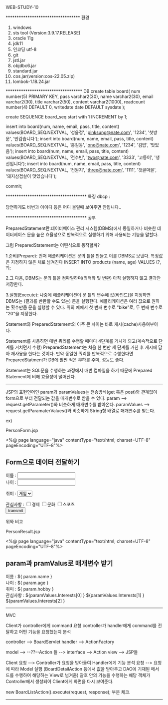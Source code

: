 WEB-STUDY-10

********************************** 환경
1. windows
2. sts tool (Version:3.9.17.RELEASE)
3. oracle 11g
4. jdk11
5. 인코딩 utf-8
6. git
7. jstl.jar
8. objdbc6.jar
9. standard.jar
10. cos.jar(version:cos-22.05.zip)
11. lombok-1.18.24.jar


*********************************** DB
create table board(
    num number(5) PRIMARY KEY,
    pass varchar2(30),
    name varchar2(30),
    email varchar2(30),
    title varchar2(50),
    content varchar2(1000),
    readcount number(4) DEFAULT 0,
    writedate date DEFAULT sysdate
);

create SEQUENCE board_seq start with 1 INCREMENT by 1;

insert into board(num, name, email, pass, title, content) 
values(BOARD_SEQ.NEXTVAL, '성윤정', 'pinksung@nate.com', '1234', '첫방문', '반갑습니다');
insert into board(num, name, email, pass, title, content) 
values(BOARD_SEQ.NEXTVAL, '홍길동', 'one@nate.com', '1234', '김밥', '맛있음');
insert into board(num, name, email, pass, title, content) 
values(BOARD_SEQ.NEXTVAL, '전수빈', 'two@nate.com', '3333', '고등어', '생선입니다');
insert into board(num, name, email, pass, title, content) 
values(BOARD_SEQ.NEXTVAL, '전원지', 'three@nate.com', '1111', '갯골마을', '돼지삼겹살이 맛있습니다');

commit;

************************************* 특징
dbcp : <Resource auth="Container"
			driverClassName="oracle.jdbc.OracleDriver" maxIdle="10"
			maxTotal="20" maxWaitMillis="-1" name="jdbc/myoracle"
			password="tiger" type="javax.sql.DataSource"
			url="jdbc:oracle:thin:@127.0.0.1:1521:xe" username="scott" />
		</Context>

당연하게도 비번과 아이디 등은 어디 올릴때 보여주면 안됩니다..





************************************* 공부

PreparedStatement란:데이터베이스 관리 시스템(DBMS)에서 동일하거나 비슷한 데이터베이스 문을 높은 효율성으로 반복적으로 실행하기 위해 사용되는 기능을 말할다.

그럼 PreparedStatement는 어떤식으로 동작할까?

1.준비(Prepare): 먼저 애플리케이션은 문의 틀을 만들고 이를 DBMS로 보낸다. 특정값은 지정하지 않은 채로 남겨진다 
INSERT INTO products (name, age) VALUES (?, ?);
 
2.그 다음, DBMS는 문의 틀을 컴파일하며(최적화 및 변환) 아직 실행하지 않고 결과만 저장한다.

3.실행(Execute): 나중에 애플리케이션이 문 틀의 변수에 값(바인드)을 지정하면 DBMS는 (결과를 반환할 수도 있는) 문을 실행한다. 애플리케이션은 여러 값으로 원하는 횟수만큼 문을 실행할 수 있다. 위의 예에서 첫 번째 변수로 "bike"로, 두 번째 변수로 "20"을 지정한다.

Statement와 PreparedStatement의 아주 큰 차이는 바로 캐시(cache)사용여부이다. 

Statement를 사용하면 매번 쿼리를 수행할 때마다 4단계를 거치게 되고(계속적으로 단계를 거치면서 수행)
PreparedStatement는 처음 한 번만 세 단계를 거친 후 캐시에 담아 재사용을 한다는 것이다. 만약 동일한 
쿼리를 반복적으로 수행한다면 PreparedStatment가 DB에 훨씬 적은 부하를 주며, 성능도 좋다.

Statement는 SQL문을 수행하는 과정에서 매번 컴파일을 하기 때문에 Prepared Statement에 비해 효율성이 떨어진다.


*************************************************

JSP의 표현언어인 param과 paramValues는 전송방식(get 혹은 post)와 관계없이 form으로 부터 전달되는 값을 매개변수로 받을 수 있다.
param --> request.getParameter()와 비슷하게 매개변수를 받아온다.
paramValues --> request.getParamaterValues()와 비슷하게 String형 배열로 매개변수를 받는다.

ex)

PersonForm.jsp

<%@ page language="java" contentType="text/html; charset=UTF-8"
    pageEncoding="UTF-8"%>
<!DOCTYPE html>
<html>
<head>
<meta charset="UTF-8">
<title>ParaForm.jsp</title>
</head>
<body>
	<h2>Form으로 데이터 전달하기</h2>
	<form name="person" method="post" action="PersonResult.jsp">
	이름 : <input type="text" name="name" /><br />
	나이 : <input type="number" name="age" /><br />
		
		
   취미 :
	<select name="hobby">
		<option value="Game">게임</option>
		<option value="Cokking">요리</option>
		<option value="Reading">독서</option>
	</select><br />
		
   관심사항 :
	<input type="checkbox" name="Interests" value="politics" />경제
	<input type="checkbox" name="Interests" value="culture" />문화
	<input type="checkbox" name="Interests" value="sports" />스포츠 <br />
	<input type="submit" value="transmit" />
	</form>
</body>
</html>

위와 비교

PersonResult.jsp

<%@ page language="java" contentType="text/html; charset=UTF-8"
    pageEncoding="UTF-8"%>
<!DOCTYPE html>
<html>
<head>
<meta charset="UTF-8">
<title>PersonResult.jsp</title>
</head>
<body>
	<h2>param과 pramValus로 매개변수 받기</h2>
	이름 : ${ param.name } <br />
	나이 : ${ param.age }  <br />
	취미 : ${ param.hobby }<br />
	관심사항 : ${paramValues.Interests[0] }
		${paramValues.Interests[1] }
		${paramValues.Interests[2] }
</body>
</html>



*************************************************

MVC

Client가 controller에게 command 요청
controller가 handler에게 command를 전달하고 어떤 기능을 요청했는지 분석

controller --> BoardServlet
handler    --> ActionFactory

model 	   -->  --??--Action 들  --> interface --> Action
view       --> JSP들

Client 요청 --> Controller가 요청을 받아들여 Handler에게 기능 분석 요청 --> 요청에 따라
Model 실행 (BoardDetailAction 등에서 값을 받아주고 DAO에 기재된 메서드를 수행하여 해당하는
View로 넘겨줌) 괄호 안의 기능을 수행하는 해당 객체가 Controller에서 생성되어 Client에게 화면을 다시 보여준다. 



new BoardListAction().execute(request, response); 부분 체크.

***************************************************





		